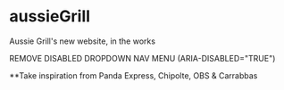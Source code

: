 # aussieGrill
 Aussie Grill's new website, in the works



REMOVE DISABLED DROPDOWN NAV MENU (ARIA-DISABLED="TRUE")

**Take inspiration from Panda Express, Chipolte, OBS & Carrabbas